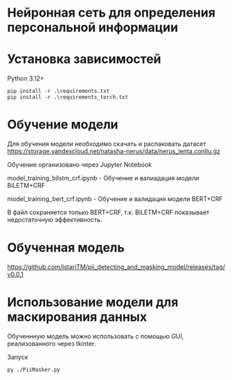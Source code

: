 # Нейронная сеть для определения персональной информации

# Установка зависимостей

Python 3.12+
```
pip install -r .\requirements.txt
pip install -r .\requirements_torch.txt
```

# Обучение модели

Для обучения модели необходимо скачать и распаковать датасет 
https://storage.yandexcloud.net/natasha-nerus/data/nerus_lenta.conllu.gz

Обучение организовано через Jupyter Notebook

model_training_bilstm_crf.ipynb - Обучение и валиадация модели BiLETM+CRF

model_training_bert_crf.ipynb - Обучение и валидация модели BERT+CRF 

В файл сохраняется только BERT+CRF, т.к. BiLETM+CRF показывает недостаточную эффективность.

# Обученная модель 
https://github.com/IstariTM/pii_detecting_and_masking_model/releases/tag/v0.0.1

# Использование модели для маскирования данных

Обученнную модель можно использовать с помощью GUI, реализованного через tkinter.

Запуск 
```
py ./PiiMasker.py
```
